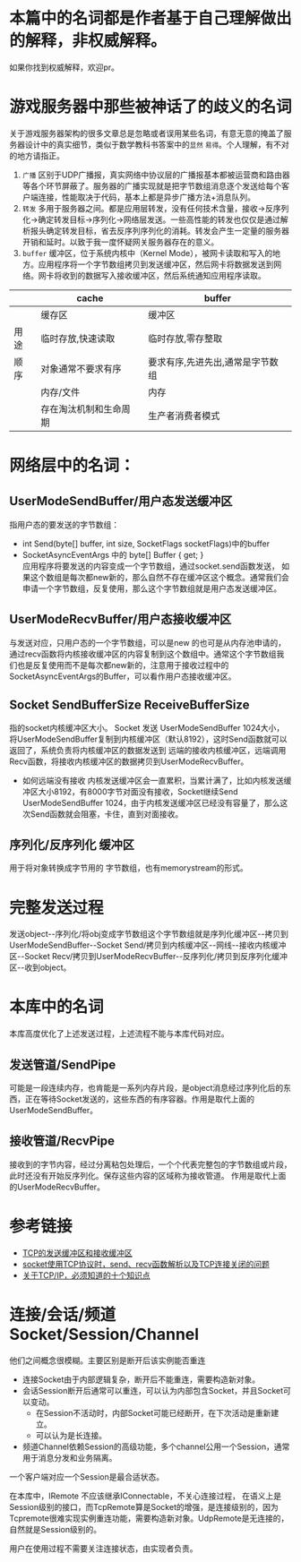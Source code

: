 # 本篇中的名词都是作者基于自己理解做出的解释，非权威解释。
如果你找到权威解释，欢迎pr。

# 游戏服务器中那些被神话了的歧义的名词
关于游戏服务器架构的很多文章总是忽略或者误用某些名词，有意无意的掩盖了服务器设计中的真实细节，类似于数学教科书答案中的`显然` `易得`。个人理解，有不对的地方请指正。
1. `广播` 区别于UDP广播报，真实网络中协议层的广播报基本都被运营商和路由器等各个环节屏蔽了。服务器的广播实现就是把字节数组消息逐个发送给每个客户端连接，性能取决于代码，基本上都是异步广播方法+消息队列。
2. `转发` 多用于服务器之间。都是应用层转发，没有任何技术含量，接收->反序列化->确定转发目标->序列化->网络层发送。一些高性能的转发也仅仅是通过解析报头确定转发目标，省去反序列序列化的消耗。转发会产生一定量的服务器开销和延时。以致于我一度怀疑网关服务器存在的意义。
3. `buffer` 缓冲区，位于系统内核中（Kernel Mode），被网卡读取和写入的地方。应用程序将一个字节数组拷贝到发送缓冲区，然后网卡将数据发送到网络。网卡将收到的数据写入接收缓冲区，然后系统通知应用程序读取。

|      | cache                  | buffer                           |
| ---- | ---------------------- | -------------------------------- |
|      | 缓存区                 | 缓冲区                           |
| 用途 | 临时存放,快速读取      | 临时存放,零存整取                |
| 顺序 | 对象通常不要求有序     | 要求有序,先进先出,通常是字节数组 |
|      | 内存/文件              | 内存                             |
|      | 存在淘汰机制和生命周期 | 生产者消费者模式                 |



# 网络层中的名词：
## UserModeSendBuffer/用户态发送缓冲区
指用户态的要发送的字节数组：
- int Send(byte[] buffer, int size, SocketFlags socketFlags)中的buffer
- SocketAsyncEventArgs 中的 byte[] Buffer { get; }  
应用程序将要发送的内容变成一个字节数组，通过socket.send函数发送，
如果这个数组是每次都new新的，那么自然不存在缓冲区这个概念。通常我们会申请一个字节数组，反复使用，那么这个字节数组就是用户态发送缓冲区。

## UserModeRecvBuffer/用户态接收缓冲区
与发送对应，只用户态的一个字节数组，可以是new 的也可是从内存池申请的，通过recv函数将内核接收缓冲区的内容复制到这个数组中。通常这个字节数组我们也是反复使用而不是每次都new新的，注意用于接收过程中的SocketAsyncEventArgs的Buffer，可以看作用户态接收缓冲区。

## Socket SendBufferSize ReceiveBufferSize
指的socket内核缓冲区大小。
Socket 发送 UserModeSendBuffer 1024大小，将UserModeSendBuffer复制到内核缓冲区（默认8192），这时Send函数就可以返回了，系统负责将内核缓冲区的数据发送到 远端的接收内核缓冲区，远端调用Recv函数，将接收内核缓冲区的数据拷贝到UserModeRecvBuffer。
- 如何远端没有接收 内核发送缓冲区会一直累积，当累计满了，比如内核发送缓冲区大小8192，有8000字节对面没有接收，Socket继续Send UserModeSendBuffer 1024，由于内核发送缓冲区已经没有容量了，那么这次Send函数就会阻塞，卡住，直到对面接收。

## 序列化/反序列化 缓冲区
用于将对象转换成字节用的 字节数组，也有memorystream的形式。

# 完整发送过程
发送object--序列化/将obj变成字节数组这个字节数组就是序列化缓冲区--拷贝到UserModeSendBuffer--Socket Send/拷贝到内核缓冲区--网线--接收内核缓冲区--Socket Recv/拷贝到UserModeRecvBuffer--反序列化/拷贝到反序列化缓冲区--收到object。


# 本库中的名词
本库高度优化了上述发送过程，上述流程不能与本库代码对应。
## 发送管道/SendPipe
可能是一段连续内存，也肯能是一系列内存片段，是object消息经过序列化后的东西，正在等待Socket发送的，这些东西的有序容器。作用是取代上面的UserModeSendBuffer。
## 接收管道/RecvPipe
接收到的字节内容，经过分离粘包处理后，一个个代表完整包的字节数组或片段，此时还没有开始反序列化。保存这些内容的区域称为接收管道。
作用是取代上面的UserModeRecvBuffer。

# 参考链接
- [TCP的发送缓冲区和接收缓冲区](https://www.cnblogs.com/saryli/p/9821058.html)  
- [socket使用TCP协议时，send、recv函数解析以及TCP连接关闭的问题](https://www.cnblogs.com/lidabo/p/4534755.html)
- [关于TCP/IP，必须知道的十个知识点](https://blog.csdn.net/u012371712/article/details/80795297)

# 连接/会话/频道 Socket/Session/Channel

他们之间概念很模糊。主要区别是断开后该实例能否重连   
- 连接Socket由于内部逻辑复杂，断开后不能重连，需要构造新对象。
- 会话Session断开后通常可以重连，可以认为内部包含Socket，并且Socket可以变动。  
    + 在Session不活动时，内部Socket可能已经断开，在下次活动是重新建立。 
    + 可以认为是长连接。
- 频道Channel依赖Session的高级功能，多个channel公用一个Session，通常用于消息分发和业务隔离。

一个客户端对应一个Session是最合适状态。

在本库中，IRemote 不应该继承IConnectable，不关心连接过程， 在语义上是Session级别的接口，而TcpRemote算是Socket的增强，是连接级别的，因为Tcpremote很难实现实例重连功能，需要构造新对象。UdpRemote是无连接的，自然就是Session级别的。

用户在使用过程不需要关注连接状态，由实现者负责。
